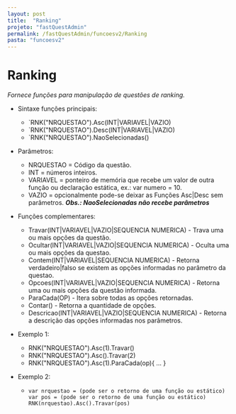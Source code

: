 ```yaml
---
layout: post
title:  "Ranking"
projeto: "fastQuestAdmin"
permalink: /fastQuestAdmin/funcoesv2/Ranking
pasta: "funcoesv2"
---
```

# Ranking
*Fornece funções para manipulação de questões de ranking.*

- Sintaxe funções principais: 
  - `RNK("NRQUESTAO").Asc(INT|VARIAVEL|VAZIO)
  - `RNK("NRQUESTAO").Desc(INT|VARIAVEL|VAZIO)
  - `RNK("NRQUESTAO").NaoSelecionadas()

- Parâmetros:
  - NRQUESTAO = Código da questão.
  - INT = números inteiros.
  - VARIAVEL = ponteiro de memória que recebe um valor de outra função ou declaração estática, ex.: var numero = 10.
  - VAZIO = opcionalmente pode-se deixar as Funções Asc|Desc sem parâmetros.
  ***Obs.: NaoSelecionadas não recebe parâmetros***

- Funções complementares:
  - Travar(INT|VARIAVEL|VAZIO|SEQUENCIA NUMERICA) - Trava uma ou mais opções da questão.
  - Ocultar(INT|VARIAVEL|VAZIO|SEQUENCIA NUMERICA) - Oculta uma ou mais opções da questao.
  - Contem(INT|VARIAVEL|SEQUENCIA NUMERICA) - Retorna verdadeiro|falso se existem as opções informadas no parâmetro da questao.
  - Opcoes(INT|VARIAVEL|VAZIO|SEQUENCIA NUMERICA) - Retorna uma ou mais opções da questão informada.
  - ParaCada(OP) - Itera sobre todas as opções retornadas.
  - Contar() - Retorna a quantidade de opções.
  - Descricao(INT|VARIAVEL|VAZIO|SEQUENCIA NUMERICA) - Retorna a descrição das opções informadas nos parâmetros.

- Exemplo 1: 
  - RNK("NRQUESTAO").Asc(1).Travar()
  - RNK("NRQUESTAO").Asc().Travar(2)
  - RNK("NRQUESTAO").Asc(1).ParaCada(op){ ...  }

- Exemplo 2: 
  - <pre>
    <code>var nrquestao = (pode ser o retorno de uma função ou estático)
    var pos = (pode ser o retorno de uma função ou estático)
    RNK(nrquestao).Asc().Travar(pos)</code>
    <pre>
